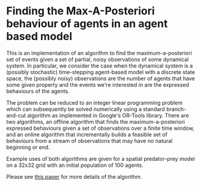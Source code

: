 # Finding the Max-A-Posteriori behaviour of agents in an agent based model

This is an implementation of an algorithm to find the maximum-a-posteriori set of events given a set of partial, noisy observations of some dynamical system. In particular, we consider the case when the dynamical system is a (possibly stochastic) time-stepping agent-based model with a discrete state space, the  (possibly noisy) observations are the number of agents that have some given property and the events we're interested in are the expressed behaviours of the agents.

The problem can be reduced to an integer linear programming problem which can subsequently be solved numerically using a standard branch-and-cut algorithm as implemented in Google's OR-Tools library. There are two algorithms, an offline algorithm that finds the maximum-a-posteriori expressed behaviours given a set of observations over a finite time window, and an online algorithm that incrementally builds a feasible set of behaviours from a stream of observations that may have no natural beginning or end.

Example uses of both algorithms are given for a spatial predator-prey model on a 32x32 grid with an initial population of 100 agents.

Please see [this paper](doc/MAPOrbit.pdf) for more details of the algorithm.
